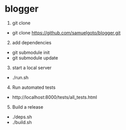 # blogger

1. git clone
  * git clone https://github.com/samuelgoto/blogger.git
2. add dependencies
  * git submodule init
  * git submodule update
3. start a local server
  * ./run.sh
4. Run automated tests
  * http://localhost:8000/tests/all_tests.html
5. Build a release
  * ./deps.sh
  * ./build.sh
